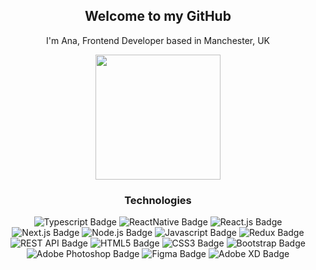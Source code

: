 <div id="header" align="center">
  <h2 align="center">Welcome to my GitHub</h2>
  <p>I'm Ana, Frontend Developer based in Manchester, UK</p>
  
  <img src="https://media.giphy.com/media/ADD4w6XgqLBJohQdBK/giphy.gif" width="200"/>
  <h3>Technologies</h3>
  <div id="badges">
    <img src="https://img.shields.io/badge/TypeScript-20232A?style=for-the-badge&logo=typescript&logoColor=61DAFB" alt="Typescript Badge"/>
    <img src="https://img.shields.io/badge/React_Native-20232A?style=for-the-badge&logo=react&logoColor=61DAFB" alt="ReactNative Badge"/>
    <img src="https://img.shields.io/badge/React.js-20232A?style=for-the-badge&logo=react&logoColor=61DAFB" alt="React.js Badge"/>
    <img src="https://img.shields.io/badge/Next.js-20232A?style=for-the-badge&logo=nextdotjs&logoColor=F1F0EA" alt="Next.js Badge"/>
    <img src="https://img.shields.io/badge/Node.js-20232A?style=for-the-badge&logo=nodedotjs&logoColor=3A840A" alt="Node.js Badge"/>
    <img src="https://img.shields.io/badge/JavaScript-20232A?style=for-the-badge&logo=javascript&logoColor=F7DF1E" alt="Javascript Badge"/>
    <img src="https://img.shields.io/badge/Redux-20232A?style=for-the-badge&logo=redux&logoColor=61DAFB" alt="Redux Badge"/>
    <img src="https://custom-icon-badges.herokuapp.com/badge/rest_api-20232A?style=for-the-badge&logo=logo_rest_api&logoColor=white" alt="REST API Badge"/>
    <img src="https://img.shields.io/badge/HTML5-20232A?style=for-the-badge&logo=html5&logoColor=E34F26" alt="HTML5 Badge"/>
    <img src="https://img.shields.io/badge/CSS3-20232A?style=for-the-badge&logo=css3&logoColor=1572B6" alt="CSS3 Badge"/>
    <img src="https://img.shields.io/badge/Bootstrap-20232A?style=for-the-badge&logo=Bootstrap&logoColor=563D7C" alt="Bootstrap Badge"/>
    <img src="https://img.shields.io/badge/Adobe%20Photoshop-20232A?style=for-the-badge&logo=Adobe%20Photoshop&logoColor=31A8FF" alt="Adobe Photoshop Badge"/>
    <img src="https://img.shields.io/badge/Figma-20232A?style=for-the-badge&logo=figma&logoColor=F24E1E" alt="Figma Badge"/>
    <img src="https://img.shields.io/badge/Adobe%20XD-20232A?style=for-the-badge&logo=Adobe%20XD&logoColor=#FF61F6" alt="Adobe XD Badge"/>
  </div>
</div>
